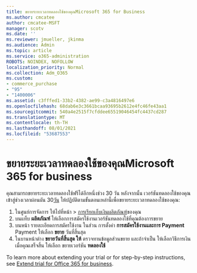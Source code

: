 ```yaml
---
title: ขยายระยะเวลาทดลองใช้ของคุณMicrosoft 365 for Business
ms.author: cmcatee
author: cmcatee-MSFT
manager: scotv
ms.date: ''
ms.reviewer: jmueller, jkinma
ms.audience: Admin
ms.topic: article
ms.service: o365-administration
ROBOTS: NOINDEX, NOFOLLOW
localization_priority: Normal
ms.collection: Adm_O365
ms.custom:
- commerce_purchase
- "95"
- "1400006"
ms.assetid: c3fffed1-33b2-4382-ae99-c3a4816497e6
ms.openlocfilehash: 68dab6e3c3661bcaa93695b2612e4fc46fe43aa1
ms.sourcegitcommit: 540a4e2515f7cfddee65519046454fc4437cd287
ms.translationtype: MT
ms.contentlocale: th-TH
ms.lasthandoff: 08/01/2021
ms.locfileid: "53687553"
---
```

# <a name="extend-your-trial-for-microsoft-365-for-business"></a>ขยายระยะเวลาทดลองใช้ของคุณMicrosoft 365 for business

คุณสามารถขยายระยะเวลาทดลองใช้ฟรีได้อีกหนึ่งช่วง 30 วัน หลังจากนั้น เวอร์ชันทดลองใช้ของคุณเข้าสู่ช่วงเวลาผ่อนผัน 30[วัน](/alchemyinsights/grace-period-for-microsoft-365-free-trial) ให้ปฏิบัติตามขั้นตอนเหล่านี้เพื่อขยายระยะเวลาทดลองใช้ของคุณ:
  
1. ในศูนย์การจัดการ ให้ไปที่หน้า \> [การเรียกเก็บเงินผลิตภัณฑ์](https://go.microsoft.com/fwlink/p/?linkid=842054)ของคุณ
2. บนแท็บ **ผลิตภัณฑ์** ให้เลือกการสมัครใช้งานเวอร์ชันทดลองใช้ที่คุณต้องการขยาย
3. บนหน้า รายละเอียดการสมัครใช้งาน ในส่วน การตั้งค่า **การสมัครใช้งานและการ Payment** Payment ให้เลือก **ขยาย** วันที่สิ้นสุด
4. ในบานหน้าต่าง **ขยายวันที่สิ้นสุด ให้** ตรวจทานข้อมูลส่วนขยาย และถ้าจําเป็น ให้เลือกวิธีการเงิน เมื่อคุณเสร็จสิ้น ให้เลือก ขยายเวอร์ชัน **ทดลองใช้**

To learn more about extending your trial or for step-by-step instructions, see [Extend trial for Office 365 for business](/microsoft-365/commerce/extend-your-trial).